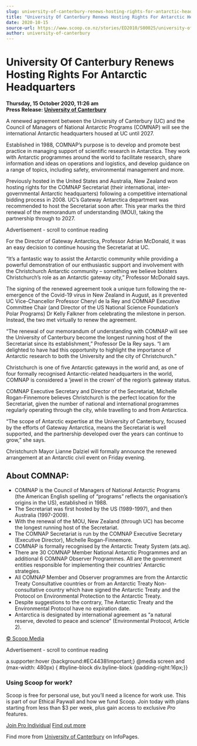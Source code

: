 ```yaml
---
slug: university-of-canterbury-renews-hosting-rights-for-antarctic-headquarters
title: "University Of Canterbury Renews Hosting Rights For Antarctic Headquarters"
date: 2020-10-15
source-url: https://www.scoop.co.nz/stories/ED2010/S00025/university-of-canterbury-renews-hosting-rights-for-antarctic-headquarters.htm
author: university-of-canterbury
---
```

University Of Canterbury Renews Hosting Rights For Antarctic Headquarters
=========================================================================

**Thursday, 15 October 2020, 11:26 am**  
**Press Release: [University of Canterbury](https://info.scoop.co.nz/University_of_Canterbury)**

A renewed agreement between the University of Canterbury (UC) and the Council of Managers of National Antarctic Programs (COMNAP) will see the international Antarctic headquarters housed at UC until 2027.

Established in 1988, COMNAP’s purpose is to develop and promote best practice in managing support of scientific research in Antarctica. They work with Antarctic programmes around the world to facilitate research, share information and ideas on operations and logistics, and develop guidance on a range of topics, including safety, environmental management and more.

Previously hosted in the United States and Australia, New Zealand won hosting rights for the COMNAP Secretariat (their international, inter-governmental Antarctic headquarters) following a competitive international bidding process in 2008. UC’s Gateway Antarctica department was recommended to host the Secretariat soon after. This year marks the third renewal of the memorandum of understanding (MOU), taking the partnership through to 2027.

Advertisement - scroll to continue reading





For the Director of Gateway Antarctica, Professor Adrian McDonald, it was an easy decision to continue housing the Secretariat at UC.

“It’s a fantastic way to assist the Antarctic community while providing a powerful demonstration of our enthusiastic support and involvement with the Christchurch Antarctic community – something we believe bolsters Christchurch’s role as an Antarctic gateway city,” Professor McDonald says.

The signing of the renewed agreement took a unique turn following the re-emergence of the Covid-19 virus in New Zealand in August, as it prevented UC Vice-Chancellor Professor Cheryl de la Rey and COMNAP Executive Committee Chair (and Director of the US National Science Foundation’s Polar Programs) Dr Kelly Falkner from celebrating the milestone in person. Instead, the two met virtually to renew the agreement.

“The renewal of our memorandum of understanding with COMNAP will see the University of Canterbury become the longest running host of the Secretariat since its establishment,” Professor De la Rey says. “I am delighted to have had this opportunity to highlight the importance of Antarctic research to both the University and the city of Christchurch.”

Christchurch is one of five Antarctic gateways in the world and, as one of four formally recognised Antarctic-related headquarters in the world, COMNAP is considered a ‘jewel in the crown’ of the region’s gateway status.

COMNAP Executive Secretary and Director of the Secretariat, Michelle Rogan-Finnemore believes Christchurch is the perfect location for the Secretariat, given the number of national and international programmes regularly operating through the city, while travelling to and from Antarctica.

“The scope of Antarctic expertise at the University of Canterbury, focused by the efforts of Gateway Antarctica, means the Secretariat is well supported, and the partnership developed over the years can continue to grow,” she says.

Christchurch Mayor Lianne Dalziel will formally announce the renewed arrangement at an Antarctic civil event on Friday evening.

About COMNAP:
-------------

*   COMNAP is the Council of Managers of National Antarctic Programs (the American English spelling of “programs” reflects the organisation’s origins in the US), established in 1988.
*   The Secretariat was first hosted by the US (1989-1997), and then Australia (1997-2009).
*   With the renewal of the MOU, New Zealand (through UC) has become the longest running host of the Secretariat.
*   The COMNAP Secretariat is run by the COMNAP Executive Secretary (Executive Director), Michelle Rogan-Finnemore.
*   COMNAP is formally recognised by the Antarctic Treaty System (ats.aq).
*   There are 30 COMNAP Member National Antarctic Programmes and an additional 6 COMNAP Observer Programmes. All are the government entities responsible for implementing their countries’ Antarctic strategies.
*   All COMNAP Member and Observer programmes are from the Antarctic Treaty Consultative countries or from an Antarctic Treaty Non-consultative country which have signed the Antarctic Treaty and the Protocol on Environmental Protection to the Antarctic Treaty.
*   Despite suggestions to the contrary, The Antarctic Treaty and the Environmental Protocol have no expiration date.
*   Antarctica is designated by international agreement as “a natural reserve, devoted to peace and science” (Environmental Protocol, Article 2).

[© Scoop Media](http://www.scoop.co.nz/about/terms.html)  

Advertisement - scroll to continue reading



a.supporter:hover {background:#EC4438!important;} @media screen and (max-width: 480px) { #byline-block div.byline-block {padding-right:16px;}}

### Using Scoop for work?

Scoop is free for personal use, but you’ll need a licence for work use. This is part of our Ethical Paywall and how we fund Scoop. Join today with plans starting from less than $3 per week, plus gain access to exclusive _Pro_ features.  
  
[Join Pro Individual](https://pro.scoop.co.nz/Individual/?from=ProIn24) [Find out more](https://pro.scoop.co.nz/using-scoop-for-work/?from=ProIn24)

Find more from [University of Canterbury](https://info.scoop.co.nz/University_of_Canterbury) on InfoPages.